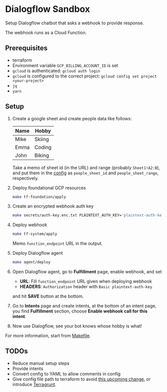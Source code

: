 # Dialogflow Sandbox

Setup Dialogflow chatbot that asks a webhook to provide response.

The webhook runs as a Cloud Function.

## Prerequisites

* terraform
* Environment variable `GCP_BILLING_ACCOUNT_ID` is set
* `gcloud` is authenticated: `gcloud auth login`
* `gcloud` is configured to the correct project: `gcloud config set project <your-project>`
* `jq`
* `yarn`

## Setup

1. Create a google sheet and create people data like follows:

    | Name | Hobby  |
    | ---- | ------ |
    | Mike | Skiing |
    | Emma | Coding |
    | John | Biking |

   Take a memo of sheet id (in the URL) and range (probably `Sheet1!A2:B`),
   and put them in the [config](./config.json) as `people_sheet_id` and `people_sheet_range`, respectively.

1. Deploy foundational GCP resources

    ```sh
    make tf-foundation/apply
    ```

1. Create an encrypted webhook auth key

    ```sh
    make secrets/auth-key.enc.txt PLAINTEXT_AUTH_KEY='plaintext-auth-key'
    ```

1. Deploy webhook

    ```sh
    make tf-system/apply
    ```

    Memo `function_endpoint` URL in the output.

1. Deploy Dialogflow agent

    ```sh
    make agent/deploy
    ```

1. Open Dialogflow agent, go to **Fulfillment** page, enable webhook, and set

    * **URL**: Fill `function_endpoint` URL given when deploying webhook
    * **HEADERS**: `Authorization` header with `Basic plaintext-auth-key`

    and hit **SAVE** button at the bottom.

1. Go to **Intents** page and create intents, at the bottom of an intent page,
   you find **Fulfillment** section, choose **Enable webhook call for this intent**.

1. Now use Dialogflow, see your bot knows whose hobby is what!

For more information, start from [Makefile](./Makefile).

## TODOs

* Reduce manual setup steps
* Provide intents
* Convert config to YAML to allow comments in config
* Give config file path to terraform to avoid [this upcoming change][2],
  or introduce [Terragrunt][3].

[1]: https://github.com/terraform-providers/terraform-provider-google/issues/4276
[2]: https://github.com/hashicorp/terraform/issues/22004
[3]: https://terragrunt.gruntwork.io/

